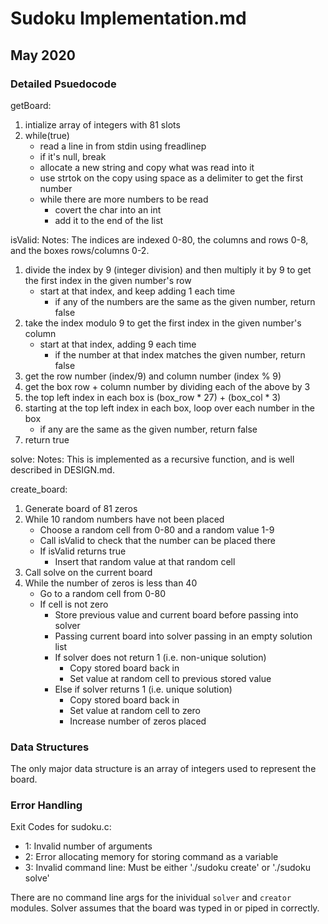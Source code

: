 # Sudoku Implementation.md
## May 2020

### Detailed Psuedocode

getBoard:
1. intialize array of integers with 81 slots
2. while(true)
    * read a line in from stdin using freadlinep
    * if it's null, break
    * allocate a new string and copy what was read into it
    * use strtok on the copy using space as a delimiter to get the first number
    * while there are more numbers to be read
        * covert the char into an int
        * add it to the end of the list

isValid:
Notes: The indices are indexed 0-80, the columns and rows 0-8, and the boxes rows/columns 0-2. 
1. divide the index by 9 (integer division) and then multiply it by 9 to get the first index in the given number's row
    * start at that index, and keep adding 1 each time
        * if any of the numbers are the same as the given number, return false
2. take the index modulo 9 to get the first index in the given number's column 
    * start at that index, adding 9 each time
        * if the number at that index matches the given number, return false
3. get the row number (index/9) and column number (index % 9)
4. get the box row + column number by dividing each of the above by 3
5. the top left index in each box is (box_row * 27) + (box_col * 3)
6. starting at the top left index in each box, loop over each number in the box
    * if any are the same as the given number, return false
7. return true

solve: 
Notes: This is implemented as a recursive function, and is well described in DESIGN.md. 

create_board:
1. Generate board of 81 zeros
2. While 10 random numbers have not been placed
    * Choose a random cell from 0-80 and a random value 1-9
    * Call isValid to check that the number can be placed there
    * If isValid returns true
        * Insert that random value at that random cell
3. Call solve on the current board
4. While the number of zeros is less than 40
    * Go to a random cell from 0-80
    * If cell is not zero
        * Store previous value and current board before passing into solver
        * Passing current board into solver passing in an empty solution list
        * If solver does not return 1 (i.e. non-unique solution)
            * Copy stored board back in 
            * Set value at random cell to previous stored value
        * Else if solver returns 1 (i.e. unique solution)
            * Copy stored board back in
            * Set value at random cell to zero
            * Increase number of zeros placed


### Data Structures
The only major data structure is an array of integers used to represent the board. 

### Error Handling
Exit Codes for sudoku.c:
* 1: Invalid number of arguments
* 2: Error allocating memory for storing command as a variable
* 3: Invalid command line: Must be either './sudoku create' or './sudoku solve'

There are no command line args for the inividual `solver` and `creator` modules.  Solver assumes that the board was typed in or piped in correctly. 
